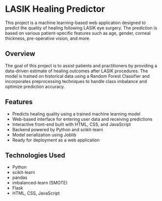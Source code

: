 # LASIK Healing Predictor

This project is a machine learning-based web application designed to predict the quality of healing following LASIK eye surgery. The prediction is based on various patient-specific features such as age, gender, corneal thickness, pre-operative vision, and more.

## Overview

The goal of this project is to assist patients and practitioners by providing a data-driven estimate of healing outcomes after LASIK procedures. The model is trained on historical data using a Random Forest Classifier and incorporates preprocessing techniques to handle class imbalance and optimize prediction accuracy.

## Features

- Predicts healing quality using a trained machine learning model
- Web-based interface for entering user data and receiving predictions
- Interactive front-end built with HTML, CSS, and JavaScript
- Backend powered by Python and scikit-learn
- Model serialization using Joblib
- Ready for deployment as a web application

## Technologies Used

- Python
- scikit-learn
- pandas
- imbalanced-learn (SMOTE)
- Flask 
- HTML, CSS, JavaScript


